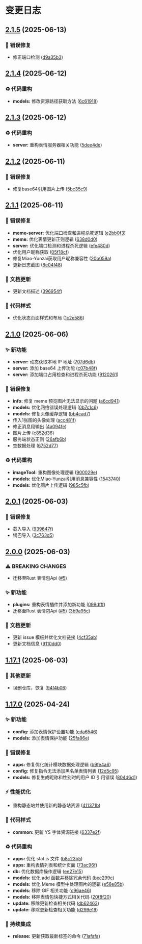 # 变更日志

## [2.1.5](https://github.com/CandriaJS/meme-plugin/compare/v2.1.4...v2.1.5) (2025-06-13)


### 🐛 错误修复

* 修正端口检测 ([d9a35b3](https://github.com/CandriaJS/meme-plugin/commit/d9a35b313236c91aa682cc9d9e57fa7936cc5320))

## [2.1.4](https://github.com/CandriaJS/meme-plugin/compare/v2.1.3...v2.1.4) (2025-06-12)


### ♻️ 代码重构

* **models:** 修改资源路径获取方法 ([6c61918](https://github.com/CandriaJS/meme-plugin/commit/6c61918f988a169103a426a58130a5660286f575))

## [2.1.3](https://github.com/CandriaJS/meme-plugin/compare/v2.1.2...v2.1.3) (2025-06-12)


### ♻️ 代码重构

* **server:** 重构表情服务器相关功能 ([5dee4de](https://github.com/CandriaJS/meme-plugin/commit/5dee4dea11190dff9c0973ee94b1c6be205bd338))

## [2.1.2](https://github.com/CandriaJS/meme-plugin/compare/v2.1.1...v2.1.2) (2025-06-11)


### 🐛 错误修复

* 修复base64引用图片上传 ([5bc35c9](https://github.com/CandriaJS/meme-plugin/commit/5bc35c9d133457cb09fd352e26394a2cc7323c6e))

## [2.1.1](https://github.com/CandriaJS/meme-plugin/compare/v2.1.0...v2.1.1) (2025-06-11)


### 🐛 错误修复

* **meme-server:** 优化端口检查和进程杀死逻辑 ([e2bb0f3](https://github.com/CandriaJS/meme-plugin/commit/e2bb0f347bb587c0877e6e616688b098e56ee304))
* **meme:** 优化表情更新正则逻辑 ([638d0d0](https://github.com/CandriaJS/meme-plugin/commit/638d0d02fd79b3cfc04bf689049c7b113f88e78a))
* **server:** 优化端口检测和进程杀死逻辑 ([efe480d](https://github.com/CandriaJS/meme-plugin/commit/efe480d3fc9c85c64c1d4c91ecd2fbeb0069fce0))
* 优化用户昵称获取 ([05f18cf](https://github.com/CandriaJS/meme-plugin/commit/05f18cf402b73e03619ab61813ad82a9f4ae9f06))
* 修复Miao-Yunzai获取用户昵称兼容性 ([20b059a](https://github.com/CandriaJS/meme-plugin/commit/20b059a869c21e6706779b024e61148f97f6eead))
* 更新日志截图 ([8e04f48](https://github.com/CandriaJS/meme-plugin/commit/8e04f48a49ab46a9c38bc38f56540b66bf0b4eb2))


### 📝 文档更新

* 更新文档描述 ([396954f](https://github.com/CandriaJS/meme-plugin/commit/396954f2c96a0b15fc6e2bcb3233046c35815f68))


### 🎨 代码样式

* 优化状态页面样式和布局 ([1c2e586](https://github.com/CandriaJS/meme-plugin/commit/1c2e5860c867a4d914e16bee42fbd010b7f69f7f))

## [2.1.0](https://github.com/CandriaJS/meme-plugin/compare/v2.0.1...v2.1.0) (2025-06-06)


### ✨ 新功能

* **server:** 动态获取本地 IP 地址 ([707d6db](https://github.com/CandriaJS/meme-plugin/commit/707d6dba6a5c09fda515efb57ac2f21523db495e))
* **server:** 添加 base64 上传功能 ([c07b48f](https://github.com/CandriaJS/meme-plugin/commit/c07b48faddfbe26517d19681eff9e71f04e7961a))
* **server:** 添加端口占用检查和进程杀死功能 ([9120261](https://github.com/CandriaJS/meme-plugin/commit/9120261a4bf8057b77fbc911e955057fac8628df))


### 🐛 错误修复

* **info:** 修复 meme 预览图片无法显示的问题 ([a6cd941](https://github.com/CandriaJS/meme-plugin/commit/a6cd94112f1d0af3ffccfe6dc08c267a9bd3d311))
* **models:** 优化网络错误处理逻辑 ([0b7c1c6](https://github.com/CandriaJS/meme-plugin/commit/0b7c1c6770ab64d298c2c141b2727a0886d3aab9))
* **models:** 修复头像缓存逻辑 ([bb4cad7](https://github.com/CandriaJS/meme-plugin/commit/bb4cad70d1a8c1f57b6b2ee73928fd4d21799334))
* 传入1张图的头像处理 ([acc481f](https://github.com/CandriaJS/meme-plugin/commit/acc481fe4fcb7fc360d3107dacf40b54312bba12))
* 修正消息段输出 ([4a094fe](https://github.com/CandriaJS/meme-plugin/commit/4a094feed18c415e500b4b09712d6d3e5ddd1e02))
* 图片上传 ([c852d36](https://github.com/CandriaJS/meme-plugin/commit/c852d36d47220ba9685fc0afae4ffe20a5703cbe))
* 服务端状态正则 ([26afb6b](https://github.com/CandriaJS/meme-plugin/commit/26afb6b002e46ff45a2a380e58f17a9584d37a6f))
* 空数据处理 ([6752d77](https://github.com/CandriaJS/meme-plugin/commit/6752d773c3f902c6927bf73f748a05503ae1cf11))


### ♻️ 代码重构

* **imageTool:** 重构图像处理逻辑 ([900029e](https://github.com/CandriaJS/meme-plugin/commit/900029e2ef6848945d10d888ff0273ef8ac614f3))
* **models:** 优化Miao-Yunzai引用消息兼容性 ([1543740](https://github.com/CandriaJS/meme-plugin/commit/15437408ec874e5ceaa65aac69eb6ef76b650277))
* **models:** 优化图片上传逻辑 ([985c5fb](https://github.com/CandriaJS/meme-plugin/commit/985c5fbc03f64a1be12d6d344ddf8dc94ec3c123))

## [2.0.1](https://github.com/CandriaJS/meme-plugin/compare/v2.0.0...v2.0.1) (2025-06-03)


### 🐛 错误修复

* 载入导入 ([939647f](https://github.com/CandriaJS/meme-plugin/commit/939647f635b526774676adad15f26a2e34ded2d2))
* 锅巴导入 ([3c763d5](https://github.com/CandriaJS/meme-plugin/commit/3c763d5ec635e8086e81027bc2519d9e41a66f2b))

## [2.0.0](https://github.com/CandriaJS/meme-plugin/compare/v1.17.1...v2.0.0) (2025-06-03)


### ⚠ BREAKING CHANGES

* 迁移至Rust 表情包Api ([#5](https://github.com/CandriaJS/meme-plugin/issues/5))

### ✨ 新功能

* **plugins:** 重构表情插件并添加新功能 ([099dfff](https://github.com/CandriaJS/meme-plugin/commit/099dfffffc6833ff40aa58210627c88a9296bacf))
* 迁移至Rust 表情包Api ([#5](https://github.com/CandriaJS/meme-plugin/issues/5)) ([3b9a95c](https://github.com/CandriaJS/meme-plugin/commit/3b9a95c5d9d29cee24253fd68a9b550329bc0665))


### 📝 文档更新

* 更新 issue 模板并优化文档链接 ([4cf35ab](https://github.com/CandriaJS/meme-plugin/commit/4cf35ab1b4dbdc70a34e06c6e0896940ed5d6db5))
* 更新文档信息 ([9110dd0](https://github.com/CandriaJS/meme-plugin/commit/9110dd0495ce5f844985b8f410e4c3dbf11f1e2c))

## [1.17.1](https://github.com/CandriaJS/meme-plugin/compare/v1.17.0...v1.17.1) (2025-06-03)


### 🔧 其他更新

* 误删仓库，恢复 ([94f4b06](https://github.com/CandriaJS/meme-plugin/commit/94f4b06c1067a8a5e20d263dde24214ad2c7a54e))

## [1.17.0](https://github.com/CandriaJS/meme-plugin/compare/v1.16.1...v1.17.0) (2025-04-24)


### ✨ 新功能

* **config:** 添加表情保护设置功能 ([eda6546](https://github.com/CandriaJS/meme-plugin/commit/eda654662825c5a649ddf862451efb412b2662c4))
* **models:** 添加表情保护功能 ([25fa86e](https://github.com/CandriaJS/meme-plugin/commit/25fa86ed64c02b8fad6747364a8d4de462ec4600))


### 🐛 错误修复

* **apps:** 修复优化统计模块数据处理逻辑 ([b9fe4a6](https://github.com/CandriaJS/meme-plugin/commit/b9fe4a60816c9d81644b34527776ad6b8a56d95e))
* **config:** 修复指令无法添加黑名单表情列表 ([12d5c95](https://github.com/CandriaJS/meme-plugin/commit/12d5c95ab5f8e339d29903494c1d986ae2cdec5e))
* **models:** 修复生成昵称和性别时的用户 ID 引用错误 ([804d6d1](https://github.com/CandriaJS/meme-plugin/commit/804d6d11d97f53f540efb4c9216522b7d5d03be5))


### ⚡️ 性能优化

* 重构静态站并使用新的静态站资源 ([411371b](https://github.com/CandriaJS/meme-plugin/commit/411371b76ad8d00cab761c1ffe85ae2ef85ecc94))


### 🎨 代码样式

* **common:** 更新 YS 字体资源链接 ([6337e2f](https://github.com/CandriaJS/meme-plugin/commit/6337e2f2f18c269e8dcf129f92681079b0e389c7))


### ♻️ 代码重构

* **apps:** 优化 stat.js 文件 ([b8c23b5](https://github.com/CandriaJS/meme-plugin/commit/b8c23b56d1262e007b0c3c2b052f0295c5ed681e))
* **apps:** 重构表情列表和统计页面 ([73ac96f](https://github.com/CandriaJS/meme-plugin/commit/73ac96f17ef10cd1b2f3f66225370901e7c4faa0))
* **db:** 优化数据库操作逻辑 ([ee27e15](https://github.com/CandriaJS/meme-plugin/commit/ee27e15f37b039b4278e845825eca34bd4d16634))
* **models:** 优化 add 函数并移除冗余代码 ([bec299c](https://github.com/CandriaJS/meme-plugin/commit/bec299c2000255e9aef608153df8bee46e6a0f67))
* **models:** 优化 Meme 模型中处理图片的逻辑 ([e58e85b](https://github.com/CandriaJS/meme-plugin/commit/e58e85b7b04319544e9f236303cf2963d29c7712))
* **models:** 移除 GIF 相关功能 ([c96ae46](https://github.com/CandriaJS/meme-plugin/commit/c96ae468969df148bd3d5514c759e0f126ed0504))
* **models:** 移除表情包快捷方式相关代码 ([20f8f20](https://github.com/CandriaJS/meme-plugin/commit/20f8f20f332e31270c7f2c13757833e61cd997ea))
* **update:** 移除更新检查相关代码 ([db62463](https://github.com/CandriaJS/meme-plugin/commit/db62463e7f7b74ebfbd59d7814e5689550d0adef))
* **update:** 移除更新检查相关功能 ([d299e19](https://github.com/CandriaJS/meme-plugin/commit/d299e1927a6874e1a66d82dde79e551a7f722d2c))


### 🎡 持续集成

* **release:** 更新获取最新标签的命令 ([71afafa](https://github.com/CandriaJS/meme-plugin/commit/71afafaec53a402a2f471fa2653e5eab2e3e18e9))
